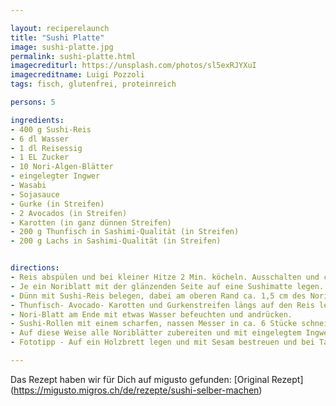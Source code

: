 ```yaml
---

layout: reciperelaunch
title: "Sushi Platte"
image: sushi-platte.jpg
permalink: sushi-platte.html
imagecrediturl: https://unsplash.com/photos/sl5exRJYXuI
imagecreditname: Luigi Pozzoli
tags: fisch, glutenfrei, proteinreich

persons: 5

ingredients:
- 400 g Sushi-Reis
- 6 dl Wasser
- 1 dl Reisessig
- 1 EL Zucker
- 10 Nori-Algen-Blätter
- eingelegter Ingwer
- Wasabi
- Sojasauce
- Gurke (in Streifen)
- 2 Avocados (in Streifen)
- Karotten (in ganz dünnen Streifen)
- 200 g Thunfisch in Sashimi-Qualität (in Streifen)
- 200 g Lachs in Sashimi-Qualität (in Streifen)


directions:
- Reis abspülen und bei kleiner Hitze 2 Min. köcheln. Ausschalten und ca. 20 Minuten zugedeckt quellen lassen. Reisessig, Zucker und Salz kurz aufkochen und mit dem Reis mischen.
- Je ein Noriblatt mit der glänzenden Seite auf eine Sushimatte legen. 
- Dünn mit Sushi-Reis belegen, dabei am oberen Rand ca. 1,5 cm des Noriblatts frei lassen. Etwas Wasabi auf dem Reis verteilen. 
- Thunfisch- Avocado- Karotten und Gurkenstreifen längs auf den Reis legen. Mit der Sushimatte Reis und Füllung satt einrollen. 
- Nori-Blatt am Ende mit etwas Wasser befeuchten und andrücken. 
- Sushi-Rollen mit einem scharfen, nassen Messer in ca. 6 Stücke schneiden. 
- Auf diese Weise alle Noriblätter zubereiten und mit eingelegtem Ingwer, Wasabi und Sojasauce servieren.
- Fototipp - Auf ein Holzbrett legen und mit Sesam bestreuen und bei Tageslicht (z.B. am Fenster) Fotos machen. Mit den tollen Bildern am besten gleich auf cookeat.ch zum Teilen anbieten.

---
```


Das Rezept haben wir für Dich auf migusto gefunden: [Original Rezept] (https://migusto.migros.ch/de/rezepte/sushi-selber-machen)

